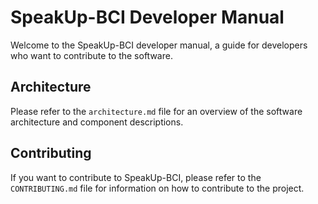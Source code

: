 # SpeakUp-BCI Developer Manual
Welcome to the SpeakUp-BCI developer manual, a guide for developers who want to contribute to the software.

## Architecture
Please refer to the `architecture.md` file for an overview of the software architecture and component descriptions.

## Contributing

If you want to contribute to SpeakUp-BCI, please refer to the `CONTRIBUTING.md` file for information on how to contribute to the project.
